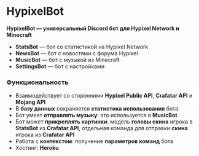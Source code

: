 # HypixelBot

**HypixelBot — универсальный Discord бот для Hypixel Network и Minecraft**
* **StatsBot** — бот со статистикой на Hypixel Network
* **NewsBot** — бот с новостями с форума Hypixel
* **MusicBot** — бот с музыкой из Minecraft
* **SettingsBot** — бот с настройками

### Функциональность
* Взаимодействует со сторонними **Hypixel Public API**, **Crafatar API** и **Mojang API**
* В **базу данных** сохраняется **статистика использования** бота
* Бот умеет **отправлять музыку**: это используется в **MusicBot**
* Бот может **прикреплять картинки**: модель **головы скина** игрока в **StatsBot** из **Crafatar API**, отдельная команда для отправки **скина** игрока из **Crafatar API**
* Работа с **контекстом**: получение **параметров команд** бота
* Хостинг: **Heroku**
